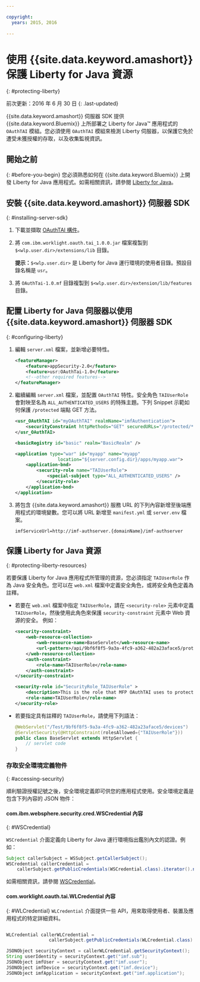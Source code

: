 ```yaml
---

copyright:
  years: 2015, 2016
  
---
```


# 使用 {{site.data.keyword.amashort}} 保護 Liberty for Java 資源
{: #protecting-liberty}

前次更新：2016 年 6 月 30 日
{: .last-updated}


{{site.data.keyword.amashort}} 伺服器 SDK 提供 {{site.data.keyword.Bluemix}} 上所部署之 Liberty for Java&trade; 應用程式的 `OAuthTAI` 模組。您必須使用 `OAuthTAI` 模組來檢測 Liberty 伺服器，以保護它免於遭受未獲授權的存取，以及收集監視資訊。

## 開始之前
{: #before-you-begin}
您必須熟悉如何在 {{site.data.keyword.Bluemix}} 上開發 Liberty for Java 應用程式。如需相關資訊，請參閱 [Liberty for Java](https://console.{DomainName}/docs/runtimes/liberty/index.html)。

## 安裝 {{site.data.keyword.amashort}} 伺服器 SDK
{: #installing-server-sdk}

1. 下載並擷取 [OAuthTAI 構件](https://imf-tai.{DomainName}/public/TAI.zip)。

1. 將 `com.ibm.worklight.oauth.tai_1.0.0.jar` 檔案複製到 `$<wlp.user.dir>/extensions/lib` 目錄。

	**提示：**`$<wlp.user.dir>` 是 Liberty for Java 運行環境的使用者目錄。預設目錄名稱是 `usr`。

1. 將 `OAuthTai-1.0.mf` 目錄複製到 `$<wlp.user.dir>/extension/lib/features` 目錄。


## 配置 Liberty for Java 伺服器以使用 {{site.data.keyword.amashort}} 伺服器 SDK
{: #configuring-liberty}

1. 編輯 `server.xml` 檔案，並新增必要特性。

	```XML
	<featureManager>
		<feature>appSecurity-2.0</feature>
		<feature>usr:OAuthTai-1.0</feature>
		<!--other required features-->
	</featureManager>

	```
1. 繼續編輯 `server.xml` 檔案，並配置 `OAuthTAI` 特性。安全角色 `TAIUserRole` 會對映至名為 `ALL_AUTHENTICATED_USERS` 的特殊主題。下列 Snippet 示範如何保護 `/protected` 端點 GET 方法。

	```XML
	<usr_OAuthTAI id="myOAuthTAI" realmName="imfAuthentication">
		<securityConstraint httpMethods="GET" securedURLs="/protected/*"/>
	</usr_OAuthTAI>

	<basicRegistry id="basic" realm="BasicRealm" />

	<application type="war" id="myapp" name="myapp"
					location="${server.config.dir}/apps/myapp.war">
		<application-bnd>
			<security-role name="TAIUserRole">
				<special-subject type="ALL_AUTHENTICATED_USERS" />
			</security-role>
		</application-bnd>
	</application>
	```

1. 將包含 {{site.data.keyword.amashort}} 服務 URL 的下列內容新增至後端應用程式的環境變數。您可以將 URL 新增至 `manifest.yml` 或 `server.env` 檔案。

	```
	imfServiceUrl=http://imf-authserver.{domainName}/imf-authserver
	```

## 保護 Liberty for Java 資源
{: #protecting-liberty-resources}

若要保護 Liberty for Java 應用程式所管理的資源，您必須指定 `TAIUserRole` 作為 Java 安全角色。您可以在 `web.xml` 檔案中定義安全角色，或將安全角色定義為註釋。

* 若要在 `web.xml` 檔案中指定 `TAIUserRole`，請在 `<security-role>` 元素中定義 `TAIUserRole`，然後使用此角色來保護 `security-constraint` 元素中 Web 資源的安全。
例如：

	```XML
	<security-constraint>
		<web-resource-collection>
			<web-resource-name>BaseServlet</web-resource-name>
			<url-pattern>/api/9bf6f8f5-9a3a-4fc9-a362-482a23aface5/protected</url-pattern>
		</web-resource-collection>
		<auth-constraint>
			<role-name>TAIUserRole</role-name>
		</auth-constraint>
	</security-constraint>

	<security-role id="SecurityRole_TAIUserRole" >
		<description>This is the role that MFP OAuthTAI uses to protect the resource, and it is required to be mapped to 'ALL_AUTHENTICATED_USERS' in Liberty</description>
		<role-name>TAIUserRole</role-name>
	</security-role>
	```

* 若要指定具有註釋的 `TAIUserRole`，請使用下列語法：

	```Java
	@WebServlet("/Test/9bf6f8f5-9a3a-4fc9-a362-482a23aface5/devices")
	@ServletSecurity(@HttpConstraint(rolesAllowed={"TAIUserRole"}))
	public class BaseServlet extends HttpServlet {
	    // servlet code
	}
	```

### 存取安全環境定義物件
{: #accessing-security}

順利驗證授權記號之後，安全環境定義即可供您的應用程式使用。安全環境定義是包含下列內容的 JSON 物件：

#### com.ibm.websphere.security.cred.WSCredential 內容
{: #WSCredential}

`WSCredential` 介面定義向 Liberty for Java 運行環境指出鑑別內文的認證。例如：

```Java
Subject callerSubject = WSSubject.getCallerSubject();
WSCredential callerCredential =
    callerSubject.getPublicCredentials(WSCredential.class).iterator().next();
```
如需相關資訊，請參閱 [WSCredential](http://www-01.ibm.com/support/knowledgecenter/api/content/nl/en-us/SSEQTP_7.0.0/com.ibm.websphere.javadoc.doc/web/apidocs/index.html?com/ibm/websphere/security/cred/WSCredential.html)。

#### com.worklight.oauth.tai.WLCredential 內容
{: #WLCredential}
`WLCredential` 介面提供一些 API，用來取得使用者、裝置及應用程式的特定詳細資料。

```Java

WLCredential callerWLCredential =
				callerSubject.getPublicCredentials(WLCredential.class).iterator().next();

JSONObject securityContext = callerWLCredential.getSecurityContext();
String userIdentity = securityContext.get("imf.sub");
JSONObject imfUser = securityContext.get("imf.user");
JSONObject imfDevice = securityContext.get("imf.device");
JSONObject imfApplication = securityContext.get("imf.application");

```
